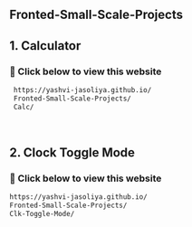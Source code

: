 ##  Fronted-Small-Scale-Projects

<h2> 1. Calculator </h2>

<h3> 🔗 Click below to view this website </h3>

```bash
 https://yashvi-jasoliya.github.io/
 Fronted-Small-Scale-Projects/
 Calc/
```

<br>
<h2> 2. Clock Toggle Mode </h2>

<h3> 🔗 Click below to view this website </h3>

```bash
https://yashvi-jasoliya.github.io/
Fronted-Small-Scale-Projects/
Clk-Toggle-Mode/
```



